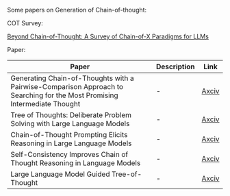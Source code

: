 Some papers on Generation of Chain-of-thought:

COT Survey:

[Beyond Chain-of-Thought: A Survey of Chain-of-X Paradigms for LLMs](https://arxiv.org/abs/2404.15676v2#:~:text=Chain-of-Thought%20(CoT)%20has%20been%20a%20widely)





Paper:


| Paper  | Description | Link |
| ------------- | ------------- | -------------|
| Generating Chain-of-Thoughts with a Pairwise-Comparison Approach to  Searching for the Most Promising Intermediate Thought  | - | [Axciv](https://arxiv.org/abs/2402.06918#:~:text=In%20this%20paper,%20motivated%20by%20Vapnik's)|
| Tree of Thoughts: Deliberate Problem Solving with Large Language Models  | - | [Axciv](https://arxiv.org/abs/2305.10601)|
| Chain-of-Thought Prompting Elicits Reasoning in Large Language Models  | - | [Axciv](https://arxiv.org/abs/2201.11903)|
| Self-Consistency Improves Chain of Thought Reasoning in Language Models  | - | [Axciv](https://arxiv.org/abs/2203.11171#:~:text=Chain-of-thought%20prompting%20combined%20with)|
| Large Language Model Guided Tree-of-Thought | - | [Axciv](https://arxiv.org/abs/2305.08291)|


